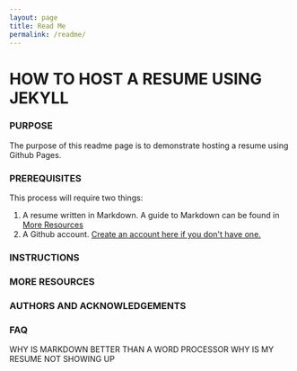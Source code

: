 ```yaml
---
layout: page
title: Read Me
permalink: /readme/
---
```


# HOW TO HOST A RESUME USING JEKYLL
### PURPOSE
The purpose of this readme page is to demonstrate hosting a resume using Github Pages.
### PREREQUISITES
This process will require two things:
1. A resume written in Markdown. A guide to Markdown can be found in [More Resources](https://github.com/zander-apalit/zander-apalit.github.io/blob/master/readme.md#more-resources)
2. A Github account. [Create an account here if you don't have one.](https://github.com/)

### INSTRUCTIONS

### MORE RESOURCES

### AUTHORS AND ACKNOWLEDGEMENTS

### FAQ

WHY IS MARKDOWN BETTER THAN A WORD PROCESSOR
WHY IS MY RESUME NOT SHOWING UP
